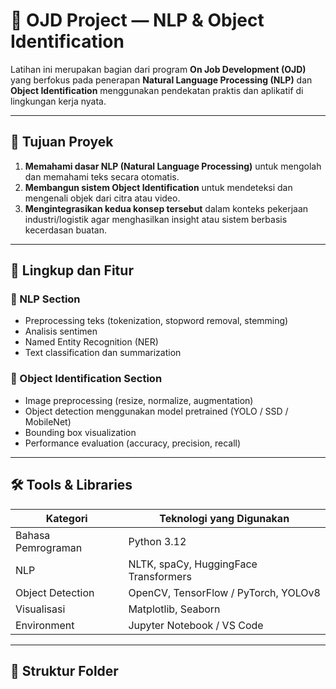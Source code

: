# 🧠 OJD Project — NLP & Object Identification

Latihan ini merupakan bagian dari program **On Job Development (OJD)** yang berfokus pada penerapan **Natural Language Processing (NLP)** dan **Object Identification** menggunakan pendekatan praktis dan aplikatif di lingkungan kerja nyata.

---

## 📘 Tujuan Proyek

1. **Memahami dasar NLP (Natural Language Processing)** untuk mengolah dan memahami teks secara otomatis.  
2. **Membangun sistem Object Identification** untuk mendeteksi dan mengenali objek dari citra atau video.  
3. **Mengintegrasikan kedua konsep tersebut** dalam konteks pekerjaan industri/logistik agar menghasilkan insight atau sistem berbasis kecerdasan buatan.

---

## 🧩 Lingkup dan Fitur

### 🔹 NLP Section
- Preprocessing teks (tokenization, stopword removal, stemming)
- Analisis sentimen
- Named Entity Recognition (NER)
- Text classification dan summarization

### 🔹 Object Identification Section
- Image preprocessing (resize, normalize, augmentation)
- Object detection menggunakan model pretrained (YOLO / SSD / MobileNet)
- Bounding box visualization
- Performance evaluation (accuracy, precision, recall)

---

## 🛠️ Tools & Libraries

| Kategori | Teknologi yang Digunakan |
|-----------|---------------------------|
| Bahasa Pemrograman | Python 3.12 |
| NLP | NLTK, spaCy, HuggingFace Transformers |
| Object Detection | OpenCV, TensorFlow / PyTorch, YOLOv8 |
| Visualisasi | Matplotlib, Seaborn |
| Environment | Jupyter Notebook / VS Code |

---

## 📂 Struktur Folder

